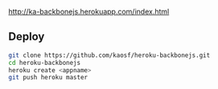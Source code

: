 http://ka-backbonejs.herokuapp.com/index.html

## Deploy

```sh
git clone https://github.com/kaosf/heroku-backbonejs.git
cd heroku-backbonejs
heroku create <appname>
git push heroku master
```
